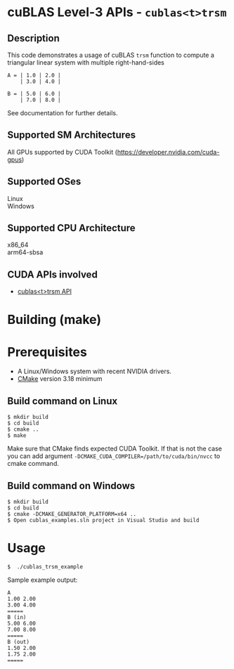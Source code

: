 # cuBLAS Level-3 APIs - `cublas<t>trsm`

## Description

This code demonstrates a usage of cuBLAS `trsm` function to compute a triangular linear system with multiple right-hand-sides

```
A = | 1.0 | 2.0 |
    | 3.0 | 4.0 |

B = | 5.0 | 6.0 |
    | 7.0 | 8.0 |
```

See documentation for further details.

## Supported SM Architectures

All GPUs supported by CUDA Toolkit (https://developer.nvidia.com/cuda-gpus)  

## Supported OSes

Linux  
Windows

## Supported CPU Architecture

x86_64  
arm64-sbsa

## CUDA APIs involved
- [cublas\<t>trsm API](https://docs.nvidia.com/cuda/cublas/index.html#cublas-t-trsm)

# Building (make)

# Prerequisites
- A Linux/Windows system with recent NVIDIA drivers.
- [CMake](https://cmake.org/download) version 3.18 minimum

## Build command on Linux
```
$ mkdir build
$ cd build
$ cmake ..
$ make
```
Make sure that CMake finds expected CUDA Toolkit. If that is not the case you can add argument `-DCMAKE_CUDA_COMPILER=/path/to/cuda/bin/nvcc` to cmake command.

## Build command on Windows
```
$ mkdir build
$ cd build
$ cmake -DCMAKE_GENERATOR_PLATFORM=x64 ..
$ Open cublas_examples.sln project in Visual Studio and build
```

# Usage
```
$  ./cublas_trsm_example
```

Sample example output:

```
A
1.00 2.00 
3.00 4.00 
=====
B (in) 
5.00 6.00 
7.00 8.00 
=====
B (out)
1.50 2.00 
1.75 2.00 
=====
```
